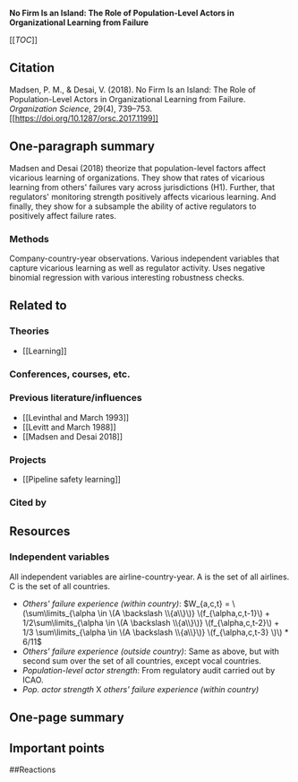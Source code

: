 **No Firm Is an Island: The Role of Population-Level Actors in Organizational Learning from Failure**

[[_TOC_]]

## Citation
Madsen, P. M., & Desai, V. (2018). No Firm Is an Island: The Role of Population-Level Actors in Organizational Learning from Failure. *Organization Science*, 29(4), 739–753. [[https://doi.org/10.1287/orsc.2017.1199]]

## One-paragraph summary
Madsen and Desai (2018) theorize that population-level factors affect vicarious learning of organizations. They show that rates of vicarious learning from others' failures vary across jurisdictions (H1). Further, that regulators' monitoring strength positively affects vicarious learning. And finally, they show for a subsample the ability of active regulators to positively affect failure rates.

### Methods

Company-country-year observations. Various independent variables that capture vicarious learning as well as regulator activity. Uses negative binomial regression with various interesting robustness checks.

## Related to

### Theories
* [[Learning]]

### Conferences, courses, etc. 

### Previous literature/influences
* [[Levinthal and March 1993]]
* [[Levitt and March 1988]]
* [[Madsen and Desai 2018]]

### Projects
* [[Pipeline safety learning]]

### Cited by

## Resources

### Independent variables

All independent variables are airline-country-year. A is the set of all airlines. C is the set of all countries.

* *Others' failure experience (within country)*: $W_{a,c,t} = \(\sum\limits_{\alpha \in \(A \backslash \\{a\\}\)} \(f_{\alpha,c,t-1}\) + 1/2\sum\limits_{\alpha \in \(A \backslash \\{a\\}\)} \(f_{\alpha,c,t-2}\) + 1/3 \sum\limits_{\alpha \in \(A \backslash \\{a\\}\)} \(f_{\alpha,c,t-3} \)\) * 6/11$
* *Others' failure experience (outside country)*: Same as above, but with second sum over the set of all countries, except vocal countries.
* *Population-level actor strength*: From regulatory audit carried out by ICAO.
* *Pop. actor strength* X *others' failure experience (within country)*

## One-page summary

## Important points

##Reactions